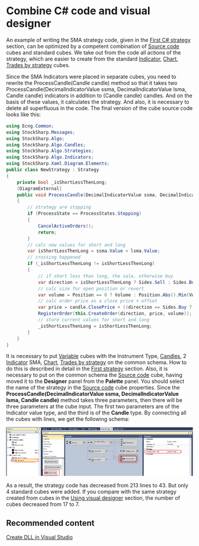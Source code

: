 # Combine C\# code and visual designer

An example of writing the SMA strategy code, given in the [First C\# strategy](Designer_Creating_strategy_from_source_code.md) section, can be optimized by a competent combination of [Source code](Designer_Source_code.md) cubes and standard cubes. We take out from the code all actions of the strategy, which are easier to create from the standard [Indicator](Designer_Indicator.md), [Chart](Designer_Panel_graphics.md), [Trades by strategy](Designer_Trades_strategy.md) cubes.

Since the SMA Indicators were placed in separate cubes, you need to rewrite the ProcessCandle(Candle candle) method so that it takes two ProcessCandle(DecimalIndicatorValue ssma, DecimalIndicatorValue lsma, Candle candle) indicators in addition to (Candle candle) candles. And on the basis of these values, it calculates the strategy. And also, it is necessary to delete all superfluous in the code. The final version of the cube source code looks like this:

```cs
using Ecng.Common;
using StockSharp.Messages;
using StockSharp.Algo;
using StockSharp.Algo.Candles;
using StockSharp.Algo.Strategies;
using StockSharp.Algo.Indicators;
using StockSharp.Xaml.Diagram.Elements;
public class NewStrategy : Strategy
{
    private bool _isShortLessThenLong;
    [DiagramExternal]
    public void ProcessCandle(DecimalIndicatorValue ssma, DecimalIndicatorValue lsma, Candle candle)
    {
        // strategy are stopping
        if (ProcessState == ProcessStates.Stopping)
        {
            CancelActiveOrders();
            return;
        }
        // calc new values for short and long
        var isShortLessThenLong = ssma.Value < lsma.Value;
        // crossing happened
        if (_isShortLessThenLong != isShortLessThenLong)
        {
            // if short less than long, the sale, otherwise buy
            var direction = isShortLessThenLong ? Sides.Sell : Sides.Buy;
            // calc size for open position or revert
            var volume = Position == 0 ? Volume : Position.Abs().Min(Volume) * 2;
            // calc order price as a close price + offset
            var price = candle.ClosePrice + ((direction == Sides.Buy ? Security.PriceStep : -Security.PriceStep) ?? 1);
            RegisterOrder(this.CreateOrder(direction, price, volume));
            // store current values for short and long
            _isShortLessThenLong = isShortLessThenLong;
        }
    }
}
```

It is necessary to put [Variable](Designer_Variable.md) cubes with the Instrument Type, [Candles](Designer_Candles.md), 2 [Indicator](Designer_Indicator.md) SMA, [Chart](Designer_Panel_graphics.md), [Trades by strategy](Designer_Trades_strategy.md) on the common schema. How to do this is described in detail in the [First strategy](Designer_Algorithm_creation_of_elements.md) section. Also, it is necessary to put on the common schema the [Source code](Designer_Source_code.md) cube, having moved it to the **Designer** panel from the **Palette** panel. You should select the name of the strategy in the [Source code](Designer_Source_code.md) cube properties. Since the **ProcessCandle(DecimalIndicatorValue ssma, DecimalIndicatorValue lsma, Candle candle)** method takes three parameters, then there will be three parameters at the cube input. The first two parameters are of the Indicator value type, and the third is of the **Candle** type. By connecting all the cubes with lines, we get the following schema:

![Designer Combine cubes of Source code and standard cubes 00](../images/Designer_Combine_Source_code_and_standard_elements_00.png)

As a result, the strategy code has decreased from 213 lines to 43. But only 4 standard cubes were added. If you compare with the same strategy created from cubes in the [Using visual designer](Designer_Creating_strategy_out_of_blocks.md) section, the number of cubes decreased from 17 to 7. 

## Recommended content

[Create DLL in Visual Studio](Designer_Creating_DLL_element_in_Visual_Studio.md)
